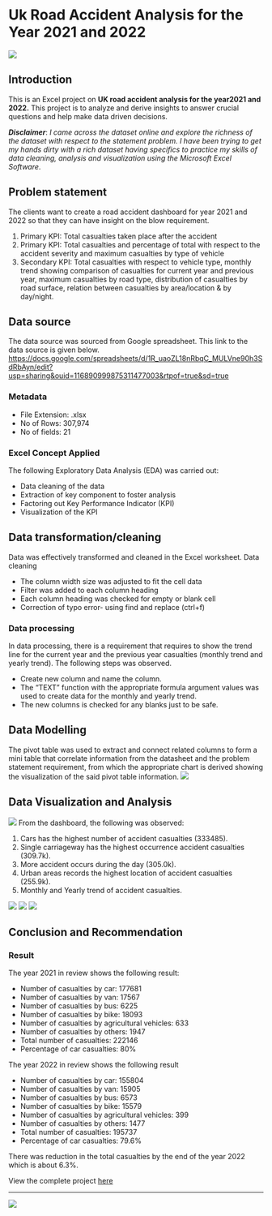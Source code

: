 # Uk Road Accident Analysis for the Year 2021 and 2022

![](uktransportministry.jpg)

## Introduction
This is an Excel project on **UK road accident analysis for the year2021 and 2022.** This project is to analyze and derive insights to answer crucial questions and help make data driven decisions. 

**_Disclaimer_**: _I came across the dataset online and explore the richness of the dataset with respect to the statement problem. I have been trying to get my hands dirty with a rich dataset having specifics to practice my skills of data cleaning, analysis and visualization using the Microsoft Excel Software_.

## Problem statement

The clients want to create a road accident dashboard for year 2021 and 2022 so that they can have insight on the blow requirement.
1. Primary KPI: Total casualties taken place after the accident
2. Primary KPI: Total casualties and percentage of total with respect to the accident severity and maximum casualties by type of vehicle
3. Secondary KPI: Total casualties with respect to vehicle type, monthly trend showing comparison of casualties for current year and previous year, maximum casualties by road type, distribution of casualties by road surface, relation between casualties by area/location & by day/night.

## Data source
The data source was sourced from Google spreadsheet. This link to the data source is given below.
https://docs.google.com/spreadsheets/d/1R_uaoZL18nRbqC_MULVne90h3SdRbAyn/edit?usp=sharing&ouid=116890999875311477003&rtpof=true&sd=true

### Metadata 
- File Extension: .xlsx
- No of Rows: 307,974
- No of fields: 21
### Excel Concept Applied
The following Exploratory Data Analysis (EDA) was carried out:
- Data cleaning of the data 
- Extraction of key component to foster analysis
- Factoring out Key Performance Indicator (KPI) 
- Visualization of the KPI

## Data transformation/cleaning
Data was effectively transformed and cleaned in the Excel worksheet.
Data cleaning
- The column width size was adjusted to fit the cell data
- Filter was added to each column heading
- Each column heading was checked for empty or blank cell
- Correction of typo error- using find and replace (ctrl+f)
### Data processing
In data processing, there is a requirement that requires to show the trend line for the current year and the previous year casualties (monthly trend and yearly trend). The following steps was observed.
- Create new column and name the column.
- The “TEXT” function with the appropriate formula argument values was used to create data for the monthly and yearly trend.
- The new columns is checked for any blanks just to be safe.

## Data Modelling 
The pivot table was used to extract and connect related columns to form a mini table that correlate information from the datasheet and the problem statement requirement, from which the appropriate chart is derived showing the visualization of the said pivot table information.
![](pivottable.JPG)

## Data Visualization and Analysis
![](roadaccidentdash.JPG)
From the dashboard, the following was observed:
1.	Cars has the highest number of accident casualties (333485).
2.	Single carriageway has the highest occurrence accident casualties (309.7k).
3.	More accident occurs during the day (305.0k).
4.	Urban areas records the highest location of accident casualties (255.9k).
5.	Monthly and Yearly trend of accident casualties.

![](casualtiesbylocation.JPG)    ![](casualtiesbylight.JPG)
![](trend.JPG)

## Conclusion and Recommendation
### Result
The year 2021 in review shows the following result:
- Number of casualties by car: 177681
- Number of casualties by van: 17567
- Number of casualties by bus: 6225
- Number of casualties by bike: 18093
- Number of casualties by agricultural vehicles: 633
- Number of casualties by others: 1947
- Total number of casualties: 222146
- Percentage of car casualties: 80%

The year 2022 in review shows the following result
- Number of casualties by car: 155804
- Number of casualties by van: 15905
- Number of casualties by bus: 6573
- Number of casualties by bike: 15579
- Number of casualties by agricultural vehicles: 399
- Number of casualties by others: 1477
- Total number of casualties: 195737
- Percentage of car casualties: 79.6%

There was reduction in the total casualties by the end of the year 2022 which is about 6.3%. 

View the complete project [here](https://docs.google.com/spreadsheets/d/1LamXn1vcqAPxwxlzAIQg-PkEH4R1-NLG/edit?usp=drive_link)

---

![](thankyou.jpg)
